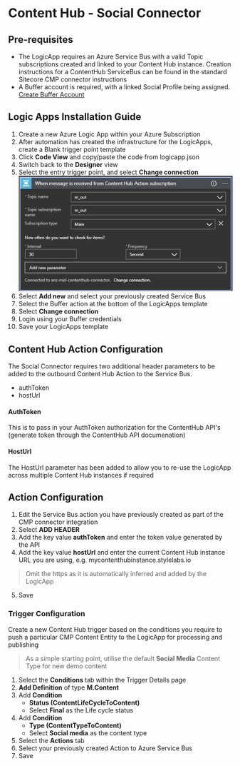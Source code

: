 # Content Hub - Social Connector

## Pre-requisites

* The LogicApp requires an Azure Service Bus with a valid Topic subscriptions created and linked to your Content Hub instance. Creation instructions for a ContentHub ServiceBus can be found in the standard Sitecore CMP connector instructions
* A Buffer account is required, with a linked Social Profile being assigned.
[Create Buffer Account](https://login.buffer.com/signup?product=publish&plan=pro&cycle=month&cta=bufferSite-signin-createAccountLink-publishPro-1&redirect=https%3A%2F%2Fpublish.buffer.com)

## Logic Apps Installation Guide

1. Create a new Azure Logic App within your Azure Subscription
2. After automation has created the infrastructure for the LogicApps, create a Blank trigger point template
3. Click **Code View** and copy/paste the code from logicapp.json
4. Switch back to the **Designer** view
5. Select the entry trigger point, and select **Change connection**
![Topic Trigger](https://raw.githubusercontent.com/mickwingert/Azure-LogicApps-ContentHub/master/ContentHub-SocialConnector/docs/images/TopicTrigger.PNG?token=AAYSZQW4MOUNTDYTZMXHRN26PA7HA)
6. Select **Add new** and select your previously created Service Bus
7. Select the Buffer action at the bottom of the LogicApps template
8. Select **Change connection**
9. Login using your Buffer credentials
10. Save your LogicApps template

## Content Hub Action Configuration
The Social Connector requires two additional header parameters to be added to the outbound Content Hub Action to the Service Bus.

* authToken
* hostUrl

#### AuthToken
This is to pass in your AuthToken authorization for the ContentHub API's (generate token through the ContentHub API documenation)

#### HostUrl
The HostUrl parameter has been added to allow you to re-use the LogicApp across multiple Content Hub instances if required

## Action Configuration
1. Edit the Service Bus action you have previously created as part of the CMP connector integration
2. Select **ADD HEADER**
3. Add the key value **authToken** and enter the token value generated by the API
4. Add the key value **hostUrl** and enter the current Content Hub instance URL you are using, e.g. mycontenthubinstance.stylelabs.io
> Omit the https as it is automatically inferred and added by the LogicApp
5. Save

### Trigger Configuration
Create a new Content Hub trigger based on the conditions you require to push a particular CMP Content Entity to the LogicApp for processing and publishing

> As a simple starting point, utilise the default **Social Media** Content Type for new demo content

1. Select the **Conditions** tab within the Trigger Details page
2. **Add Definition** of type **M.Content**
3. Add **Condition**
   * **Status (ContentLifeCycleToContent)**
   * Select **Final** as the Life cycle status
4. Add **Condition**
   * **Type (ContentTypeToContent)**
   * Select **Social media** as the content type
5. Select the **Actions** tab
6. Select your previously created Action to Azure Service Bus
7. Save


